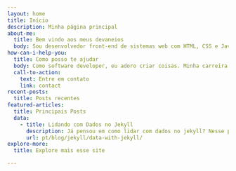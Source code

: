 ```yaml
---
layout: home
title: Início
description: Minha página principal
about-me: 
  title: Bem vindo aos meus devaneios
  body: Sou desenvolvedor front-end de sistemas web com HTML, CSS e JavaScript. Atualmente uso a framework Vue.JS com Nuxt.Js e tenho experiência com back-end em Ruby on Rails e Node.Js ( com TypeORM). Iniciei minha jornada na Universidade Federal do Rio de Janeiro cursando Gravura e comecei a frequentar aulas de Ciência da Computação , onde passei a fazer parte da empresa júnior de computação, EJCM . Onde tive experiências com desenvolvimento mobile para android e IOS, como também tive a oportunidade de gerenciar um projeto de software desda priorização até a execução final . Trabalhei também na lemoney como desenvolvedor me aprofundando cada vez mais em boas práticas de programação e resolvendo desafios do mercado de cashback. Atualmente estou atuando como backend com Elixir na Stone fintech de pagamentos e conta bancária. 
how-can-i-help-you: 
  title: Como posso te ajudar
  body: Como software developer, eu adoro criar coisas. Minha carreira é em sua maioria voltada para o desenvolvimento web. Mais também trabalhei com arte eletronica e desenho digital em geral. Pondo de forma mais simples, eu posso te ajudar a transforma sua ideia do papel para realidade.
  call-to-action: 
    text: Entre em contato
    link: contact
recent-posts: 
  title: Posts recentes
featured-articles:
  title: Principais Posts 
  data: 
    - title: Lidando com Dados no Jekyll
      description: Já pensou em como lidar com dados no jekyll? Nesse post vamos discutir alguns formatos de dados e seu fluxo de uso.serve`, which launches a web server and auto-regenerates your site when a file is updated.
      url: pt/blog/jekyll/data-with-jekyll/
explore-more: 
  title: Explore mais esse site

---
```

